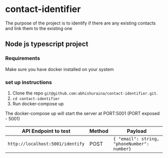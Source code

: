 # contact-identifier
The purpose of the project is to identify if there are any existing contacts and link them to the existing one

## Node js typescript project

### Requirements 
Make sure you have docker installed on your system


### set up instructions
1. Clone the repo `git@github.com:abhishuraina/contact-identifier.git`.
2. `cd contact-identifier`
3. Run docker-compose up

The docker-compose up will start the server at PORT:5001 (PORT exposed - 5001)

|      API Endpoint to test       |  Method  |                      Payload                     |
|---------------------------------|----------|--------------------------------------------------|
| `http://localhost:5001/identify`|   POST   |  ```{ "email": string, "phoneNumber": number}``` |
